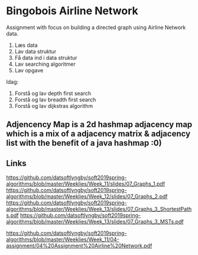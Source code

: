 # Bingobois Airline Network
Assignment with focus on building a directed graph using Airline Network data.

1. Læs data
2. Lav data struktur
3. Få data ind i data struktur
4. Lav searching algoritmer
5. Lav opgave


Idag:
1. Forstå og lav depth first search
2. Forstå og lav breadth first search
3. Forstå og lav dijkstras algorithm


## Adjencency Map is a 2d hashmap adjacency map which is a mix of a adjacency matrix & adjacency list with the benefit of a java hashmap :0)

## Links
https://github.com/datsoftlyngby/soft2019spring-algorithms/blob/master/Weeklies/Week_11/slides/07_Graphs_1.pdf
https://github.com/datsoftlyngby/soft2019spring-algorithms/blob/master/Weeklies/Week_12/slides/07_Graphs_2.pdf
https://github.com/datsoftlyngby/soft2019spring-algorithms/blob/master/Weeklies/Week_13/slides/07_Graphs_3_ShortestPaths.pdf
https://github.com/datsoftlyngby/soft2019spring-algorithms/blob/master/Weeklies/Week_13/slides/07_Graphs_3_MSTs.pdf

https://github.com/datsoftlyngby/soft2019spring-algorithms/blob/master/Weeklies/Week_11/04-assignment/04%20Assignment%20Airline%20Network.pdf